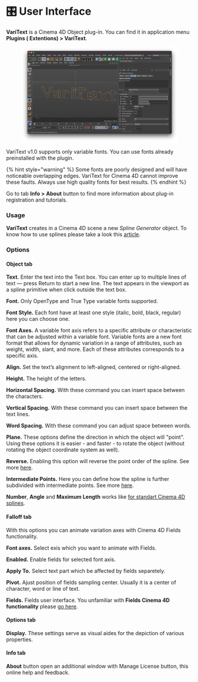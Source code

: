 # 🎛 User Interface

**VariText** is a Cinema 4D Object plug-in. You can find it in application menu **Plugins ( Extentions) > VariText**.

<figure><img src="../.gitbook/assets/Screenshot 2023 07 04 at 11.05.23.png" alt=""><figcaption></figcaption></figure>

VariText v1.0 supports only variable fonts. You can use fonts already preinstalled with the plugin.

{% hint style="warning" %}
Some fonts are poorly designed and will have noticeable overlapping edges. VariText for Cinema 4D cannot improve these faults. Always use high quality fonts for best results.
{% endhint %}

Go to tab **Info >** **About** button to find more information about plug-in registration and tutorials.

### Usage

**VariText** creates in a Cinema 4D scene a new _Spline Generator_ object. To know how to use splines please take a look this [article](https://help.maxon.net/c4d/s26/en-us/Default.htm#html/5420.html?TocPath=Create%2520Menu%257CSpline%257C\_\_\_\_\_0).

### Options

#### Object tab

**Text.** Enter the text into the Text box. You can enter up to multiple lines of text — press Return to start a new line. The text appears in the viewport as a spline primitive when click outside the text box.

**Font.** Only OpenType and True Type variable fonts supported.

**Font Style.** Each font have at least one style (italic, bold, black, regular) here you can choose one.

**Font Axes.** A variable font axis refers to a specific attribute or characteristic that can be adjusted within a variable font. Variable fonts are a new font format that allows for dynamic variation in a range of attributes, such as weight, width, slant, and more. Each of these attributes corresponds to a specific axis.

**Align.** Set the text’s alignment to left-aligned, centered or right-aligned.

**Height.** The height of the letters.

**Horizontal Spacing.** With these command you can insert space between the characters.

**Vertical Spacing.** With these command you can insert space between the text lines.

**Word Spacing.** With these command you can adjust space between words.

**Plane.** These options define the direction in which the object will "point". Using these options it is easier - and faster - to rotate the object (without rotating the object coordinate system as well).

**Reverse.** Enabling this option will reverse the point order of the spline. See more [here](https://help.maxon.net/c4d/s26/en-us/Content/html/5420.html).

**Intermediate Points.** Here you can define how the spline is further subdivided with intermediate points. See more [here](https://help.maxon.net/c4d/s26/en-us/Default.htm#html/OSPLINETEXT-ID\_OBJECTPROPERTIES.html#SPLINEOBJECT\_INTERPOLATION).

**Number**, **Angle** and **Maximum Length** works like [for standart Cinema 4D splines](https://help.maxon.net/c4d/s26/en-us/Default.htm#html/OSPLINETEXT-ID\_OBJECTPROPERTIES.html#SPLINEOBJECT\_ANGLE).

#### Falloff tab

With this options you can animate variation axes with Cinema 4D Fields functionality.

**Font axes.** Select exis which you want to animate with Fields.

**Enabled.** Enable fields for selected font axis.

**Apply To.** Select text part which be affected by fields separetely.

**Pivot.** Ajust position of fields sampling center. Usually it is a center of character, word or line of text.

**Fields.** Fields user interface. You unfamiliar with **Fields Cinema 4D functionality** please [go here](https://help.maxon.net/c4d/s26/en-us/Default.htm#html/OEPLAIN-FALLOFF\_GROUPFALLOFF.html#FIELDS).

#### Options tab

**Display.** These settings serve as visual aides for the depiction of various properties.

#### Info tab

**About** button open an additional window with Manage License button, this online help and feedback.
